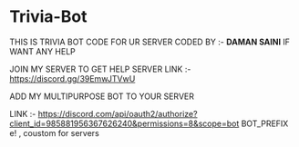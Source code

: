 # Trivia-Bot
THIS IS TRIVIA BOT CODE FOR UR SERVER 
CODED BY :- **DAMAN SAINI**
IF WANT ANY HELP 

JOIN MY SERVER TO GET HELP 
SERVER LINK :- https://discord.gg/39EmwJTVwU

ADD MY MULTIPURPOSE BOT TO YOUR SERVER 

LINK :- https://discord.com/api/oauth2/authorize?client_id=985881956367626240&permissions=8&scope=bot
BOT_PREFIX e! , coustom for servers





